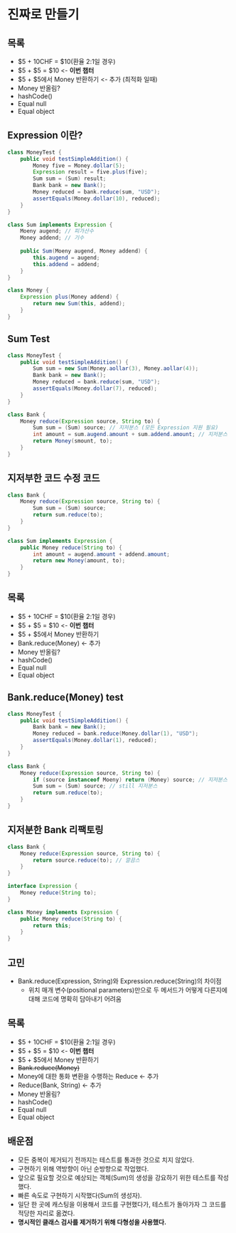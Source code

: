 # 진짜로 만들기
## 목록
- $5 + 10CHF = $10(환율 2:1일 경우)
- $5 + $5 = $10 <- **이번 챕터**
- $5 + $5에서 Money 반환하기 <- 추가 (최적화 일때)
- Money 반올림?
- hashCode()
- Equal null
- Equal object

## Expression 이란?

```java
class MoneyTest {
    public void testSimpleAddition() {
        Money five = Money.dollar(5);
        Expression result = five.plus(five);
        Sum sum = (Sum) result;
        Bank bank = new Bank();
        Money reduced = bank.reduce(sum, "USD");
        assertEquals(Money.dollar(10), reduced);
    }
}

class Sum implements Expression {
    Moeny augend; // 피가산수
    Money addend; // 기수
    
    public Sum(Moeny augend, Money addend) {
        this.augend = augend;
        this.addend = addend;
    }
}

class Money {
    Expression plus(Money addend) {
        return new Sum(this, addend);
    }
}
```

## Sum Test
```java
class MoneyTest {
    public void testSimpleAddition() {
        Sum sum = new Sum(Money.aollar(3), Money.aollar(4));
        Bank bank = new Bank();
        Money reduced = bank.reduce(sum, "USD");
        assertEquals(Money.dollar(7), reduced);
    }
}

class Bank {
    Money reduce(Expression source, String to) {
        Sum sum = (Sum) source; // 지저분스 (모든 Expression 지원 필요)
        int amount = sum.augend.amount + sum.addend.amount; // 지저분스 (두번 호출)
        return Money(smount, to);
    }
}
```
## 지저부한 코드 수정 코드
```java
class Bank {
    Money reduce(Expression source, String to) {
        Sum sum = (Sum) source;
        return sum.reduce(to);
    }
}

class Sum implements Expression {
    public Money reduce(String to) {
        int amount = augend.amount + addend.amount;
        return new Money(amount, to);
    }
}
```

## 목록
- $5 + 10CHF = $10(환율 2:1일 경우)
- $5 + $5 = $10 <- **이번 챕터**
- $5 + $5에서 Money 반환하기
- Bank.reduce(Money) <- 추가
- Money 반올림?
- hashCode()
- Equal null
- Equal object

## Bank.reduce(Money) test
```java
class MoneyTest {
    public void testSimpleAddition() {
        Bank bank = new Bank();
        Money reduced = bank.reduce(Money.dollar(1), "USD");
        assertEquals(Money.dollar(1), reduced);
    }
}

class Bank {
    Money reduce(Expression source, String to) {
        if (source instanceof Moeny) return (Money) source; // 지저분스
        Sum sum = (Sum) source; // still 지저분스
        return sum.reduce(to);
    }
}
```

## 지저분한 Bank 리팩토링
```java
class Bank {
    Money reduce(Expression source, String to) {
        return source.reduce(to); // 깔끔스
    }
}

interface Expression {
    Money reduce(String to);
}

class Money implements Expression {
    public Money reduce(String to) {
        return this;
    }
}
```

## 고민
- Bank.reduce(Expression, String)와 Expression.reduce(String)의 차이점
  - 위치 매개 변수(positional parameters)만으로 두 메서드가 어떻게 다른지에 대해 코드에 명확히 담아내기 어려움

## 목록
- $5 + 10CHF = $10(환율 2:1일 경우)
- $5 + $5 = $10 <- **이번 챕터**
- $5 + $5에서 Money 반환하기
- ~~Bank.reduce(Money)~~
- Money에 대한 통화 변환을 수행하는 Reduce <- 추가
- Reduce(Bank, String) <- 추가
- Money 반올림?
- hashCode()
- Equal null
- Equal object

## 배운점
- 모든 중복이 제거되기 전까지는 테스트를 통과한 것으로 치지 않았다.
- 구현하기 위해 역방향이 아닌 순방향으로 작업했다.
- 앞으로 필요할 것으로 예상되는 객체(Sum)의 생성을 강요하기 위한 테스트를 작성했다.
- 빠른 속도로 구현하기 시작했다(Sum의 생성자).
- 일단 한 곳에 캐스팅을 이용해서 코드를 구현했다가, 테스트가 돌아가자 그 코드를 적당한 자리로 옮겼다.
- **명시적인 클래스 검사를 제거하기 위해 다형성을 사용했다.**